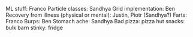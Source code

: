 ML stuff: Franco
Particle classes: Sandhya
Grid implementation: Ben
Recovery from illness (physical or mental): Justin, Piotr (Sandhya?)
Farts: Franco
Burps: Ben
Stomach ache: Sandhya
Bad pizza: pizza hut
snacks: bulk barn
stinky: fridge
